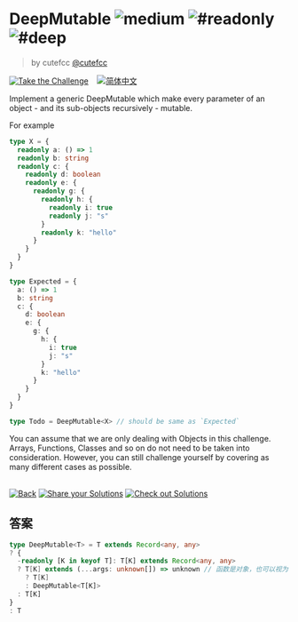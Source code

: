 <!--info-header-start--><h1>DeepMutable <img src="https://img.shields.io/badge/-medium-d9901a" alt="medium"/> <img src="https://img.shields.io/badge/-%23readonly-999" alt="#readonly"/> <img src="https://img.shields.io/badge/-%23deep-999" alt="#deep"/></h1><blockquote><p>by cutefcc <a href="https://github.com/cutefcc" target="_blank">@cutefcc</a></p></blockquote><p><a href="https://tsch.js.org/17973/play" target="_blank"><img src="https://img.shields.io/badge/-Take%20the%20Challenge-3178c6?logo=typescript&logoColor=white" alt="Take the Challenge"/></a> &nbsp;&nbsp;&nbsp;<a href="./README.zh-CN.md" target="_blank"><img src="https://img.shields.io/badge/-%E7%AE%80%E4%BD%93%E4%B8%AD%E6%96%87-gray" alt="简体中文"/></a> </p><!--info-header-end-->

Implement a generic DeepMutable<T> which make every parameter of an object - and its sub-objects recursively - mutable.

For example

```ts
type X = {
  readonly a: () => 1
  readonly b: string
  readonly c: {
    readonly d: boolean
    readonly e: {
      readonly g: {
        readonly h: {
          readonly i: true
          readonly j: "s"
        }
        readonly k: "hello"
      }
    }
  }
}

type Expected = {
  a: () => 1
  b: string
  c: {
    d: boolean
    e: {
      g: {
        h: {
          i: true
          j: "s"
        }
        k: "hello"
      }
    }
  }
}

type Todo = DeepMutable<X> // should be same as `Expected`
```

You can assume that we are only dealing with Objects in this challenge. Arrays, Functions, Classes and so on do not need to be taken into consideration. However, you can still challenge yourself by covering as many different cases as possible.

<!--info-footer-start--><br><a href="../../README.md" target="_blank"><img src="https://img.shields.io/badge/-Back-grey" alt="Back"/></a> <a href="https://tsch.js.org/17973/answer" target="_blank"><img src="https://img.shields.io/badge/-Share%20your%20Solutions-teal" alt="Share your Solutions"/></a> <a href="https://tsch.js.org/17973/solutions" target="_blank"><img src="https://img.shields.io/badge/-Check%20out%20Solutions-de5a77?logo=awesome-lists&logoColor=white" alt="Check out Solutions"/></a> <!--info-footer-end-->

## 答案

```ts
type DeepMutable<T> = T extends Record<any, any> 
? {
  -readonly [K in keyof T]: T[K] extends Record<any, any> 
  ? T[K] extends (...args: unknown[]) => unknown // 函数是对象，也可以视为 Record<any, any> 类型，所以要先判断是否对象再判断是否函数
    ? T[K] 
    : DeepMutable<T[K]> 
  : T[K]
}
: T
```

